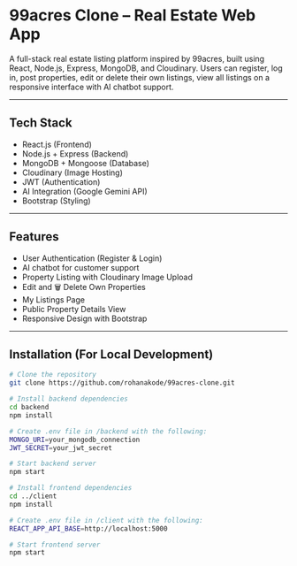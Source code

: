 # 99acres Clone – Real Estate Web App

A full-stack real estate listing platform inspired by 99acres, built using React, Node.js, Express, MongoDB, and Cloudinary. Users can register, log in, post properties, edit or delete their own listings,  view all listings on a responsive interface with AI chatbot support.

---

## Tech Stack

- React.js (Frontend)
- Node.js + Express (Backend)
- MongoDB + Mongoose (Database)
- Cloudinary (Image Hosting)
- JWT (Authentication)
- AI Integration (Google Gemini API)
- Bootstrap (Styling)

---

## Features

- User Authentication (Register & Login)
- AI chatbot for customer support
- Property Listing with Cloudinary Image Upload
- Edit and 🗑 Delete Own Properties
- My Listings Page
- Public Property Details View
- Responsive Design with Bootstrap


---

## Installation (For Local Development)

```bash
# Clone the repository
git clone https://github.com/rohanakode/99acres-clone.git

# Install backend dependencies
cd backend
npm install

# Create .env file in /backend with the following:
MONGO_URI=your_mongodb_connection
JWT_SECRET=your_jwt_secret

# Start backend server
npm start

# Install frontend dependencies
cd ../client
npm install

# Create .env file in /client with the following:
REACT_APP_API_BASE=http://localhost:5000

# Start frontend server
npm start
```
